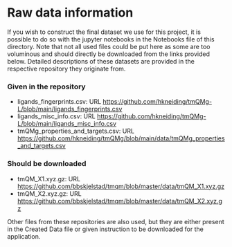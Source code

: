 # Raw data information

If you wish to construct the final dataset we use for this project, it is possible to do so with the jupyter notebooks in the Notebooks file of this directory.
Note that not all used files could be put here as some are too voluminous and should directly be downloaded from the links provided below.
Detailed descriptions of these datasets are provided in the respective repository they originate from.

### Given in the repository
- ligands_fingerprints.csv: URL https://github.com/hkneiding/tmQMg-L/blob/main/ligands_fingerprints.csv
- ligands_misc_info.csv: URL https://github.com/hkneiding/tmQMg-L/blob/main/ligands_misc_info.csv
- tmQMg_properties_and_targets.csv: URL https://github.com/hkneiding/tmQMg/blob/main/data/tmQMg_properties_and_targets.csv

### Should be downloaded
- tmQM_X1.xyz.gz: URL https://github.com/bbskjelstad/tmqm/blob/master/data/tmQM_X1.xyz.gz
- tmQM_X2.xyz.gz: URL https://github.com/bbskjelstad/tmqm/blob/master/data/tmQM_X2.xyz.gz

Other files from these repositories are also used, but they are either present in the Created Data file or given instruction to be downloaded for the application.
